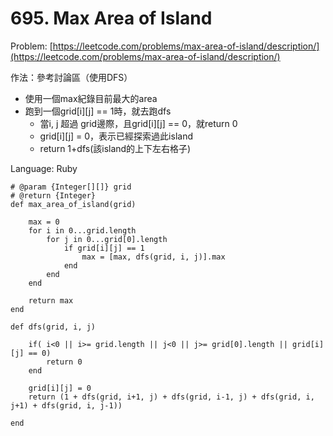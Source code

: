# 695. Max Area of Island

Problem: [https://leetcode.com/problems/max-area-of-island/description/](https://leetcode.com/problems/max-area-of-island/description/)

作法：參考討論區（使用DFS）

* 使用一個max紀錄目前最大的area
* 跑到一個grid\[i\]\[j\] == 1時，就去跑dfs
  * 當i, j 超過 grid邊際，且grid\[i\]\[j\] == 0，就return 0
  * grid\[i\]\[j\] = 0，表示已經探索過此island
  * return 1+dfs\(該island的上下左右格子\)

Language: Ruby

```
# @param {Integer[][]} grid
# @return {Integer}
def max_area_of_island(grid)
    
    max = 0
    for i in 0...grid.length
        for j in 0...grid[0].length
            if grid[i][j] == 1
                max = [max, dfs(grid, i, j)].max
            end
        end
    end
    
    return max
end
    
def dfs(grid, i, j)
    
    if( i<0 || i>= grid.length || j<0 || j>= grid[0].length || grid[i][j] == 0)
        return 0
    end
    
    grid[i][j] = 0
    return (1 + dfs(grid, i+1, j) + dfs(grid, i-1, j) + dfs(grid, i, j+1) + dfs(grid, i, j-1))
        
end
```







